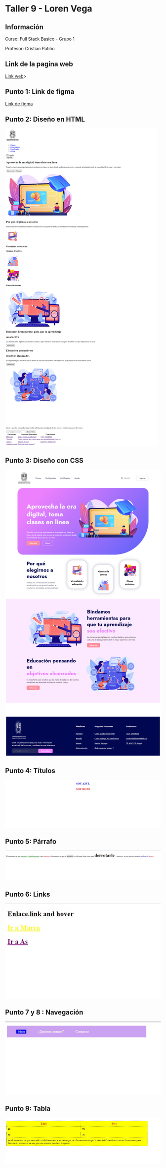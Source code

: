 <h1>Taller 9 - Loren Vega</h1>

<h2>Información</h2>
<p>Curso: Full Stack Basico - Grupo 1 </p>
<p>Profesor: Cristian Patiño</p>

<h2>Link de la pagina web</h2>
<a href="file:///C:/Users/ASUS/Documents/taller%209/index.html">Link web</a>>


<h2>Punto 1: Link de figma</h2>
<a href="https://www.figma.com/file/hZN6GGCgqPm35GWRlITsYq/Loren-Vega-Mejia?type=design&node-id=5%3A511&mode=design&t=pCOEwhWJlNGad6aI-1">Link de figma</a>

<h2>Punto 2: Diseño en HTML</h2>
<img src="./public/images/punto-2.png" alt="punto 2">

<h2>Punto 3: Diseño con CSS</h2>
<img src="./public/images/punto-3.png" alt="punto 3">

<h2>Punto 4: Títulos</h2>
<img src="./public/images/punto-4.jpg" alt="punto 4">


<h2>Punto 5: Párrafo</h2>
<img src="./public/images/punto-5.jpg" alt="punto 5">

<h2>Punto 6: Links</h2>
<img src="./public/images/punto-6.jpg" alt="punto 6">

<h2>Punto 7 y 8 : Navegación</h2>
<img src="./public/images/punto-7-8.jpg" alt="punto 7-8">

<h2>Punto 9:  Tabla</h2>
<img src="./public/images/punto-9.jpg" alt="punto 9">

